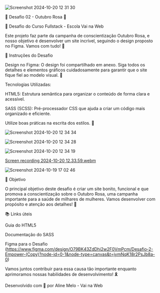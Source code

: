 ![Screenshot 2024-10-20 12 31 30](https://github.com/user-attachments/assets/8e0f40af-b0ac-4bbf-a15e-89c80c0cc0fd)

📌 Desafio 02 - Outubro Rosa 🎀


🚀 Desafio do Curso Fullstack - Escola Vai na Web


 Este projeto faz parte da campanha de conscientização Outubro Rosa, e nosso objetivo é desenvolver um site incrível, seguindo o design proposto no Figma. Vamos com tudo! 💪

 📝 Instruções do Desafio

Design no Figma: O design foi compartilhado em anexo. Siga todos os detalhes e elementos gráficos cuidadosamente para garantir que o site fique fiel ao modelo visual. 🎨

Tecnologias Utilizadas:

HTML5: Estrutura semântica para organizar o conteúdo de forma clara e acessível.

SASS (SCSS): Pré-processador CSS que ajuda a criar um código mais organizado e eficiente. 

Utilize boas práticas na escrita dos estilos. 💅

![Screenshot 2024-10-20 12 34 34](https://github.com/user-attachments/assets/b5f39bc9-8564-445a-a0d7-fcc97bb4e68f)


![Screenshot 2024-10-20 12 34 28](https://github.com/user-attachments/assets/e1f64109-87a8-4e9b-8d16-f748f5880142)


![Screenshot 2024-10-20 12 34 19](https://github.com/user-attachments/assets/5f8e98e3-6dae-4874-9d79-ccd6ad7b2bad)


[Screen recording 2024-10-20 12.33.59.webm](https://github.com/user-attachments/assets/dee08a16-9706-4ef0-9d2c-d40b27b1b617)


![Screenshot 2024-10-19 17 02 46](https://github.com/user-attachments/assets/cc7b8306-77ee-43f9-b951-e57f9a7b37ce)

🎯 Objetivo


O principal objetivo deste desafio é criar um site bonito, funcional e que promova a conscientização sobre o Outubro Rosa, uma campanha importante para a saúde de milhares de mulheres. Vamos desenvolver com propósito e atenção aos detalhes! 🌸

📚 Links úteis

Guia do HTML5

Documentação do SASS

Figma para o Desafio (https://www.figma.com/design/O79BK43ZdDhi2w2F0VmPcm/Desafio-2-Empower-(Copy)?node-id=0-1&node-type=canvas&t=jymNqK18r2PsJb8a-0)

Vamos juntos contribuir para essa causa tão importante enquanto aprimoramos nossas habilidades de desenvolvimento! 🎗️

Desenvolvido com 💖 por Aline Melo - Vai na Web